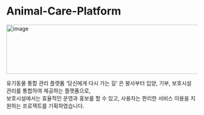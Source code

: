 ﻿# Animal-Care-Platform
<img width="934" height="130" alt="image" src="https://github.com/user-attachments/assets/d31d9222-fdd6-408a-9a21-d4cc2a7cedc0" />




유기동물 통합 관리 플랫폼 ‘당신에게 다시 가는 길’ 은 봉사부터 입양, 기부, 보호시설 관리를 통합하여 제공하는 플랫폼으로, <br>
보호시설에서는 효율적인 운영과 홍보를 할 수 있고, 사용자는 편리한 서비스 이용을 지원하는 프로젝트를 기획하였습니다.
